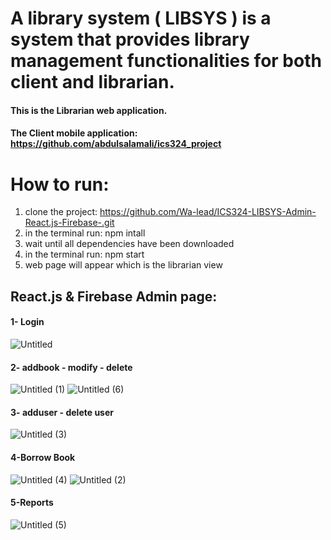 # A library system ( LIBSYS ) is a system that provides library management functionalities for both client and librarian.
#### This is the Librarian web application.
#### The Client mobile application: https://github.com/abdulsalamali/ics324_project

# How to run: 
1. clone the project: https://github.com/Wa-lead/ICS324-LIBSYS-Admin-React.js-Firebase-.git
2. in the terminal run: npm intall 
3. wait until all dependencies have been downloaded
4. in the terminal run: npm start
5. web page will appear which is the librarian view

## React.js & Firebase Admin page:
#### 1- Login
![Untitled](https://user-images.githubusercontent.com/81301826/146925409-f0981cc8-b89b-4aa1-8dc6-26c5c01f2a72.png)

#### 2- addbook - modify - delete
![Untitled (1)](https://user-images.githubusercontent.com/81301826/146922057-bb496a35-6b58-46c5-ac29-78316185bcc7.png)
![Untitled (6)](https://user-images.githubusercontent.com/81301826/146923581-d72b30eb-cd13-4c09-a39c-e2ccf79c20f7.png)

#### 3- adduser - delete user
![Untitled (3)](https://user-images.githubusercontent.com/81301826/146920447-e3e4c9d1-2346-41d2-b8e8-255b9a9ed6bc.png)

#### 4-Borrow Book
![Untitled (4)](https://user-images.githubusercontent.com/81301826/146923349-af59b2d1-3511-47f8-bbd8-ab284dc5d041.png)
![Untitled (2)](https://user-images.githubusercontent.com/81301826/146923357-4460b480-5dfe-415d-bc50-661f879f0710.png)

#### 5-Reports
![Untitled (5)](https://user-images.githubusercontent.com/81301826/146920542-3de1ba90-4f11-4135-9657-807e513b4ce8.png)


